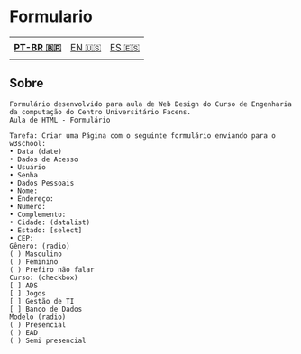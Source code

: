 # Formulario

<table>
    <td height="40px">
      <b>
        <a href="README.md">PT-BR 🇧🇷</a>
      </b>
    </td>
    <td height="40px">
      <a href="readme-en.md">EN 🇺🇸</a>
    </td>
    <td height="40px">
      <a href="readme-es.md">ES 🇪🇸</a>
    </td>
</table>

## Sobre

    Formulário desenvolvido para aula de Web Design do Curso de Engenharia da computação do Centro Universitário Facens.
    Aula de HTML - Formulário

    Tarefa: Criar uma Página com o seguinte formulário enviando para o w3school:
    • Data (date)
    • Dados de Acesso
    • Usuário
    • Senha
    • Dados Pessoais
    • Nome:
    • Endereço:
    • Numero:
    • Complemento:
    • Cidade: (datalist)
    • Estado: [select]
    • CEP:
    Gênero: (radio)
    ( ) Masculino
    ( ) Feminino
    ( ) Prefiro não falar
    Curso: (checkbox)
    [ ] ADS
    [ ] Jogos
    [ ] Gestão de TI
    [ ] Banco de Dados
    Modelo (radio)
    ( ) Presencial
    ( ) EAD
    ( ) Semi presencial
